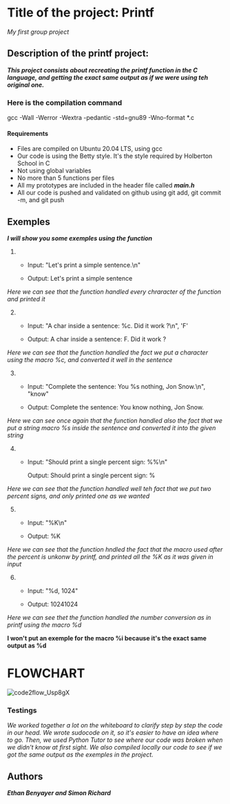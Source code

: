 # Title of the project: Printf

*My first group project*

## Description of the printf project:

***This project consists about recreating the printf function in the C language, and getting the exact same output as if we were using teh original one.***

### Here is the compilation command 

gcc -Wall -Werror -Wextra -pedantic -std=gnu89 -Wno-format *.c

#### Requirements

- Files are compiled on Ubuntu 20.04 LTS, using gcc
- Our code is using the Betty style. It's the style required by Holberton School in C
- Not using global variables
- No more than 5 functions per files
- All my prototypes are included in the header file called ***main.h***
- All our code is pushed and validated on github using git add, git commit -m, and git push

## Exemples

***I will show you some exemples using the function***

1. - Input: "Let's print a simple sentence.\n"

   - Output: Let's print a simple sentence

*Here we can see that the function handled every chraracter of the function and printed it*


2. - Input: "A char inside a sentence: %c. Did it work ?\n", 'F'

   - Output: A char inside a sentence: F. Did it work ?

*Here we can see that the function handled the fact we put a character using the macro %c, and converted it well in the sentence*


3. - Input: "Complete the sentence: You %s nothing, Jon Snow.\n", "know"

   - Output: Complete the sentence: You know nothing, Jon Snow.

*Here we can see once again that the function handled also the fact that we put a string macro %s inside the sentence and converted it into the given string*


4. - Input: "Should print a single percent sign: %%\n"

     Output: Should print a single percent sign: %

*Here we can see that the function handled well teh fact that we put two percent signs,  and only printed one as we wanted*


5. - Input: "%K\n"

   - Output: %K

*Here we can see that the function hndled the fact that the macro used after the percent is unkonw by printf, and printed all the %K as it was given in input*


6. - Input: "%d, 1024"

   - Output: 10241024

*Here we can see thet the function handled the number conversion as in printf using the macro %d*

**I won't put an exemple for the macro %i because it's the exact same output as %d**



# FLOWCHART
![code2flow_Usp8gX](https://user-images.githubusercontent.com/113636658/201380796-fadf8b8f-daa3-4998-a33b-c5e3b4ded79e.png)



### Testings

*We worked together a lot on the whiteboard to clarify step by step the code in our head.
We wrote sudocode on it,  so it's easier to have an idea where to go. 
Then, we used Python Tutor to see where our code was broken when we didn't know at first sight.
We also compiled locally our code to see if we got the same output as the exemples in the project.*


## Authors

***Ethan Benyayer and Simon Richard***




